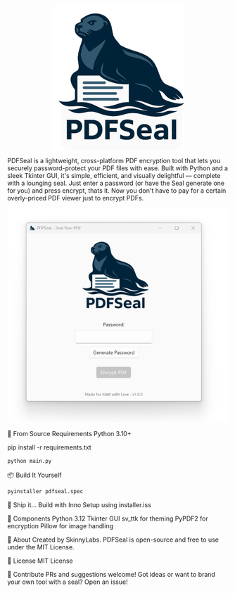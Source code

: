 <p align="center">
  <img src="visuals/logo.png" alt="PDFSeal Logo" width="300"/>
</p>


PDFSeal is a lightweight, cross-platform PDF encryption tool that lets you securely password-protect your PDF files with ease. Built with Python and a sleek Tkinter GUI, it's simple, efficient, and visually delightful — complete with a lounging seal.  Just enter a password (or have the Seal generate one for you) and press encrypt, thats it. Now you don't have to pay for a certain overly-priced PDF viewer just to encrypt PDFs. 

<img src="visuals/screenshot.png" width="500"/>


🔧 From Source
Requirements
Python 3.10+

pip install -r requirements.txt

``` bash
python main.py
```

📦 Build It Yourself
``` bash
pyinstaller pdfseal.spec
```

🚀 Ship it... 
Build with Inno Setup using installer.iss

🧪 Components
Python 3.12
Tkinter GUI
sv_ttk for theming
PyPDF2 for encryption
Pillow for image handling

🐾 About
Created by SkinnyLabs.
PDFSeal is open-source and free to use under the MIT License.

📜 License
MIT License

🤝 Contribute
PRs and suggestions welcome!
Got ideas or want to brand your own tool with a seal? Open an issue!
